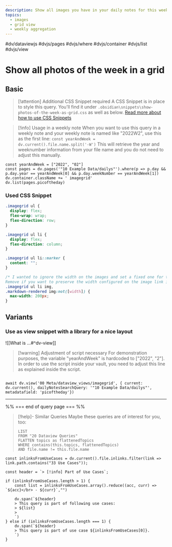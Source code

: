 ```yaml
---
description: Show all images you have in your daily notes for this week in an image grid 
topics:
  - images
  - grid view
  - weekly aggregation
---
```

#dv/dataviewjs #dvjs/pages #dvjs/where #dvjs/container #dvjs/list #dvjs/view


# Show all photos of the week in a grid

## Basic 

> [!attention] Additional CSS Snippet required
> A CSS Snippet is in place to style this query. You'll find it under `.obsidian\snippets\show-photos-of-the-week-as-grid.css`  as well as below. [Read more about how to use CSS Snippets](https://help.obsidian.md/How+to/Add+custom+styles#Use+Themes+and+or+CSS+snippets)

> [!info] Usage in a weekly note
> When you want to use this query in a weekly note and your weekly note is named like "2022W2", use this as the first line: 
> `const yearAndWeek = dv.current().file.name.split('-W')`
>  This will retrieve the year and weeknumber information from your file name and you do not need to adjust this manually.

```dataviewjs
const yearAndWeek = ["2022", "02"]
const pages = dv.pages('"10 Example Data/dailys"').where(p => p.day && p.day.year == yearAndWeek[0] && p.day.weekNumber == yearAndWeek[1])
dv.container.className += ' imagegrid'
dv.list(pages.picoftheday)
```

### Used CSS Snippet

```css
.imagegrid ul {
  display: flex;
  flex-wrap: wrap;
  flex-direction: row;
}

.imagegrid ul li {
  display: flex;
  flex-direction: column;
}

.imagegrid ul li::marker {
  content: "";
}

/* I wanted to ignore the width on the images and set a fixed one for them.
Remove if you want to preserve the width configured on the image link itself. */
.imagegrid ul li img,
.markdown-rendered img:not([width]) {
  max-width: 200px;
}
```

## Variants

### Use as view snippet with a library for a nice layout

![[What is ...#^dv-view]]

> [!warning] Adjustment of script necessary
> For demonstration purposes, the variable "yearAndWeek" is hardcoded to ["2022", "2"]. In order to use the script inside your vault, you need to adjust this line as explained inside the script.
```dataviewjs

await dv.view('00 Meta/dataview_views/imagegrid', { current: dv.current(), dailyNotesSearchQuery: '"10 Example Data/dailys"', metadatafield: 'picoftheday'})
```

---
%% === end of query page === %%
> [!help]- Similar Queries
> Maybe these queries are of interest for you, too:
> ```dataview
> LIST
> FROM "20 Dataview Queries"
> FLATTEN topics as flattenedTopics
> WHERE contains(this.topics, flattenedTopics)
> AND file.name != this.file.name
> ```

```dataviewjs
const inlinksFromUseCases = dv.current().file.inlinks.filter(link => link.path.contains("33 Use Cases"));

const header = `> [!info] Part of Use Cases`;

if (inlinksFromUseCases.length > 1) {
	const list = inlinksFromUseCases.array().reduce((acc, curr) => `${acc}</br> - ${curr}`,"")

	dv.span(`${header}
    > This query is part of following use cases:
    > ${list}
    > 
	`)
} else if (inlinksFromUseCases.length === 1) {
	dv.span(`${header}
    > This query is part of use case ${inlinksFromUseCases[0]}.
	`)
}
```